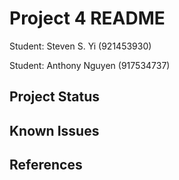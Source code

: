 # Project 4 README

Student: Steven S. Yi (921453930)

Student: Anthony Nguyen (917534737)

## Project Status

## Known Issues

## References

## 

